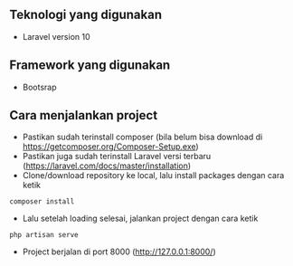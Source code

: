 ## Teknologi yang digunakan
- Laravel version 10

## Framework yang digunakan
- Bootsrap

## Cara menjalankan project
- Pastikan sudah terinstall composer (bila belum bisa download di https://getcomposer.org/Composer-Setup.exe)
- Pastikan juga sudah terinstall Laravel versi terbaru (https://laravel.com/docs/master/installation)
- Clone/download repository ke local, lalu install packages dengan cara ketik
```
composer install
```
- Lalu setelah loading selesai, jalankan project dengan cara ketik
```
php artisan serve
```
- Project berjalan di port 8000 (http://127.0.0.1:8000/)

